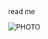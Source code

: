 read me

![PHOTO](https://raw.githubusercontent.com/SuyueYuan/Csci653Project/branch/path/to/l10.png)
